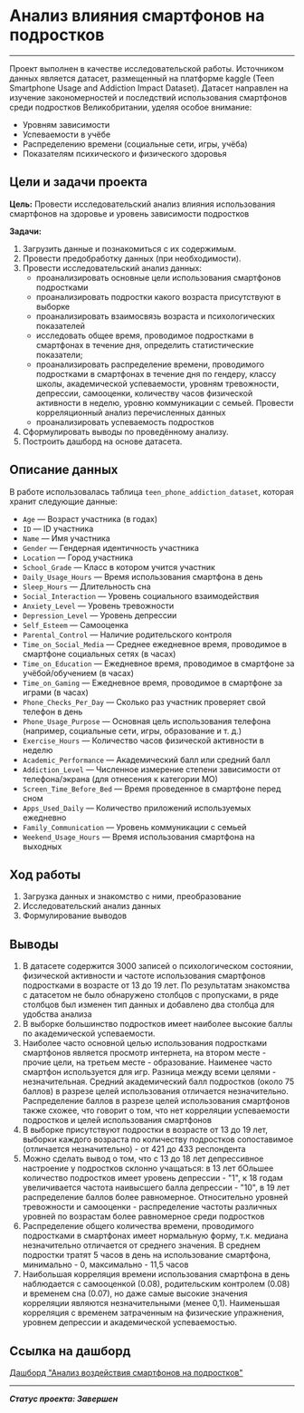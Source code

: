 # Анализ влияния смартфонов на подростков
___

Проект выполнен в качестве исследовательской работы. Источником данных является датасет, размещенный на платформе kaggle (Teen Smartphone Usage and Addiction Impact Dataset). Датасет направлен на изучение закономерностей и последствий использования смартфонов среди подростков Великобритании, уделяя особое внимание:

* Уровням зависимости
* Успеваемости в учёбе
* Распределению времени (социальные сети, игры, учёба)
* Показателям психического и физического здоровья   

## Цели и задачи проекта

**Цель:** Провести исследовательский анализ влияния использования смартфонов на здоровье и уровень зависимости подростков
    
**Задачи:**
1. Загрузить данные и познакомиться с их содержимым.
2. Провести предобработку данных (при необходимости).
3. Провести исследовательский анализ данных:
    - проанализировать основные цели использования смартфонов подростками
    - проанализировать подростки какого возраста присутствуют в выборке
    - проанализировать взаимосвязь возраста и психологических показателей
    - исследовать общее время, проводимое подростками в смартфонах в течение дня, определить статистические показатели;
    - проанализировать распределение времени, проводимого подростками в смартфонах в течение дня по гендеру, классу школы, академической успеваемости, уровням тревожности, депрессии, самооценки, количеству часов физической активности в неделю, уровню коммуникации с семьей. Провести корреляционный анализ перечисленных данных
    - проанализировать успеваемость подростков
4. Сформулировать выводы по проведённому анализу.
5. Построить дашборд на основе датасета.

## Описание данных

В работе использовалась таблица `teen_phone_addiction_dataset`, которая хранит следующие данные:

- `Age` — Возраст участника (в годах)
- `ID` — ID участника
- `Name` — Имя участника
- `Gender` — Гендерная идентичность участника
- `Location` — Город участника
- `School_Grade` — Класс в котором учится участник
- `Daily_Usage_Hours` — Время использования смартфона в день
- `Sleep_Hours` — Длительность сна
- `Social_Interaction` — Уровень социального взаимодействия
- `Anxiety_Level` — Уровень тревожности
- `Depression_Level` — Уровень депрессии
- `Self_Esteem` — Самооценка
- `Parental_Control` — Наличие родительского контроля
- `Time_on_Social_Media` — Среднее ежедневное время, проводимое в смартфоне социальных сетях (в часах)
- `Time_on_Education` — Ежедневное время, проводимое в смартфоне за учёбой/обучением (в часах)
- `Time_on_Gaming` — Ежедневное время, проводимое в смартфоне за играми (в часах)
- `Phone_Checks_Per_Day` — Сколько раз участник проверяет свой телефон в день
- `Phone_Usage_Purpose` — Основная цель использования телефона (например, социальные сети, игры, образование и т. д.)
- `Exercise_Hours` — Количество часов физической активности в неделю
- `Academic_Performance` — Академический балл или средний балл
- `Addiction_Level` — Численное измерение степени зависимости от телефона/экрана (для отнесения к категории МО)
- `Screen_Time_Before_Bed` — Время проведенное в смартфоне перед сном
- `Apps_Used_Daily` — Количество приложений используемых ежедневно
- `Family_Communication` — Уровень коммуникации с семьей
- `Weekend_Usage_Hours` — Время использования смартфона на выходных

## Ход работы

1. Загрузка данных и знакомство с ними, преобразование 
2. Исследовательский анализ данных
3. Формулирование выводов

## Выводы
1. В датасете содержится 3000 записей о психологическом состоянии, физической активности и частоте использования смартфонов подростками в возрасте от 13 до 19 лет. По результатам знакомства с датасетом не было обнаружено столбцов с пропусками, в ряде столбцов был изменен тип данных и добавлено два столбца для удобства анализа
2. В выборке большинство подростков имеет наиболее высокие баллы по академической успеваемости.
3. Наиболее часто основной целью использования подростками смартфонов является просмотр интернета, на втором месте - прочие цели, на третьем месте - образование. Наименее часто смартфон используется для игр. Разница между всеми целями - незначительная. Средний академический балл подростков (около 75 баллов) в разрезе целей использования отличается незначительно. Распределение баллов в разрезе целей использования смартфонов также схожее, что говорит о том, что нет корреляции успеваемости подростков и целей использования смартфонов
4. В выборке присутствуют подростки в возрасте от 13 до 19 лет, выборки каждого возраста по количеству подростков сопоставимое (отличается незначительно) - от 421 до 433 респондента
5. Можно сделать вывод о том, что с 13 до 18 лет депрессивное настроение у подростков склонно учащаться: в 13 лет бОльшее количество подростков имеет уровень депрессии - "1", к 18 годам увеличивается частота наивысшего балла депрессии - "10", в 19 лет распределение баллов более равномерное. Относительно уровней тревожности и самооценки - распределение частоты различных уровней по возрастам более равномерное среди подростков
6. Распределение общего количества времени, проводимого подростками в смартфонах имеет нормальную форму, т.к. медиана незначительно отличается от среднего значения. В среднем подростки тратят 5 часов в день на использование смартфона, минимально - 0, максимально - 11,5 часов
7. Наибольшая корреляция времени использования смартфона в день наблюдается с самооценкой (0.08), родительским контролем (0.08) и временем сна (0.07), но даже самые высокие значения корреляции являются незначительными (менее 0,1). Наименьшая корреляция с временем затраченным на физические упражнения, уровнем депрессии и академической успеваемостью.

## Ссылка на дашборд
[Дашборд "Анализ воздействия смартфонов на подростков"](https://datalens.ru/y03hosi8xpiyj)
___
***Статус проекта: Завершен***

